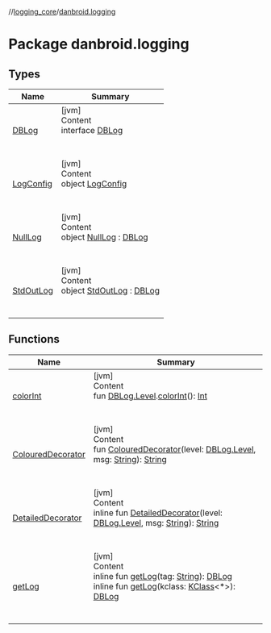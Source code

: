 //[logging_core](../../index.md)/[danbroid.logging](index.md)



# Package danbroid.logging  


## Types  
  
|  Name |  Summary | 
|---|---|
| <a name="danbroid.logging/DBLog///PointingToDeclaration/"></a>[DBLog](-d-b-log/index.md)| <a name="danbroid.logging/DBLog///PointingToDeclaration/"></a>[jvm]  <br>Content  <br>interface [DBLog](-d-b-log/index.md)  <br><br><br>|
| <a name="danbroid.logging/LogConfig///PointingToDeclaration/"></a>[LogConfig](-log-config/index.md)| <a name="danbroid.logging/LogConfig///PointingToDeclaration/"></a>[jvm]  <br>Content  <br>object [LogConfig](-log-config/index.md)  <br><br><br>|
| <a name="danbroid.logging/NullLog///PointingToDeclaration/"></a>[NullLog](-null-log/index.md)| <a name="danbroid.logging/NullLog///PointingToDeclaration/"></a>[jvm]  <br>Content  <br>object [NullLog](-null-log/index.md) : [DBLog](-d-b-log/index.md)  <br><br><br>|
| <a name="danbroid.logging/StdOutLog///PointingToDeclaration/"></a>[StdOutLog](-std-out-log/index.md)| <a name="danbroid.logging/StdOutLog///PointingToDeclaration/"></a>[jvm]  <br>Content  <br>object [StdOutLog](-std-out-log/index.md) : [DBLog](-d-b-log/index.md)  <br><br><br>|


## Functions  
  
|  Name |  Summary | 
|---|---|
| <a name="danbroid.logging//colorInt/danbroid.logging.DBLog.Level#/PointingToDeclaration/"></a>[colorInt](color-int.md)| <a name="danbroid.logging//colorInt/danbroid.logging.DBLog.Level#/PointingToDeclaration/"></a>[jvm]  <br>Content  <br>fun [DBLog.Level](-d-b-log/-level/index.md).[colorInt](color-int.md)(): [Int](https://kotlinlang.org/api/latest/jvm/stdlib/kotlin/-int/index.html)  <br><br><br>|
| <a name="danbroid.logging//ColouredDecorator/#danbroid.logging.DBLog.Level#kotlin.String/PointingToDeclaration/"></a>[ColouredDecorator](-coloured-decorator.md)| <a name="danbroid.logging//ColouredDecorator/#danbroid.logging.DBLog.Level#kotlin.String/PointingToDeclaration/"></a>[jvm]  <br>Content  <br>fun [ColouredDecorator](-coloured-decorator.md)(level: [DBLog.Level](-d-b-log/-level/index.md), msg: [String](https://kotlinlang.org/api/latest/jvm/stdlib/kotlin/-string/index.html)): [String](https://kotlinlang.org/api/latest/jvm/stdlib/kotlin/-string/index.html)  <br><br><br>|
| <a name="danbroid.logging//DetailedDecorator/#danbroid.logging.DBLog.Level#kotlin.String/PointingToDeclaration/"></a>[DetailedDecorator](-detailed-decorator.md)| <a name="danbroid.logging//DetailedDecorator/#danbroid.logging.DBLog.Level#kotlin.String/PointingToDeclaration/"></a>[jvm]  <br>Content  <br>inline fun [DetailedDecorator](-detailed-decorator.md)(level: [DBLog.Level](-d-b-log/-level/index.md), msg: [String](https://kotlinlang.org/api/latest/jvm/stdlib/kotlin/-string/index.html)): [String](https://kotlinlang.org/api/latest/jvm/stdlib/kotlin/-string/index.html)  <br><br><br>|
| <a name="danbroid.logging//getLog/#kotlin.String/PointingToDeclaration/"></a>[getLog](get-log.md)| <a name="danbroid.logging//getLog/#kotlin.String/PointingToDeclaration/"></a>[jvm]  <br>Content  <br>inline fun [getLog](get-log.md)(tag: [String](https://kotlinlang.org/api/latest/jvm/stdlib/kotlin/-string/index.html)): [DBLog](-d-b-log/index.md)  <br>inline fun [getLog](get-log.md)(kclass: [KClass](https://kotlinlang.org/api/latest/jvm/stdlib/kotlin.reflect/-k-class/index.html)<*>): [DBLog](-d-b-log/index.md)  <br><br><br>|

